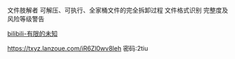 文件肢解者
可解压、可执行、全家桶文件的完全拆卸过程
文件格式识别
完整度及风险等级警告

[bilibili-有限的未知](https://www.bilibili.com/video/BV1te4y1T7jJ)

https://txyz.lanzoue.com/iR6Zl0wv8leh
密码:2tiu
